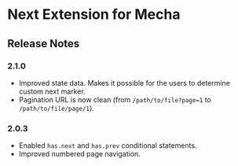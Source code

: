 Next Extension for Mecha
========================

Release Notes
-------------

### 2.1.0

 - Improved state data. Makes it possible for the users to determine custom next marker.
 - Pagination URL is now clean (from `/path/to/file?page=1` to `/path/to/file/page/1`).

### 2.0.3

 - Enabled `has.next` and `has.prev` conditional statements.
 - Improved numbered page navigation.
